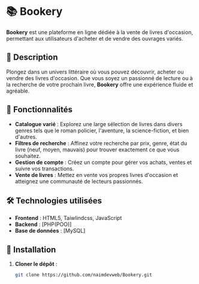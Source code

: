 # 📚 Bookery

**Bookery** est une plateforme en ligne dédiée à la vente de livres d'occasion, permettant aux utilisateurs d'acheter et de vendre des ouvrages variés.

## 📖 Description

Plongez dans un univers littéraire où vous pouvez découvrir, acheter ou vendre des livres d'occasion. Que vous soyez un passionné de lecture ou à la recherche de votre prochain livre, **Bookery** offre une expérience fluide et agréable.

## 🚀 Fonctionnalités

- **Catalogue varié** : Explorez une large sélection de livres dans divers genres tels que le roman policier, l'aventure, la science-fiction, et bien d'autres.
- **Filtres de recherche** : Affinez votre recherche par prix, genre, état du livre (neuf, moyen, mauvais) pour trouver exactement ce que vous souhaitez.
- **Gestion de compte** : Créez un compte pour gérer vos achats, ventes et suivre vos transactions.
- **Vente de livres** : Mettez en vente vos propres livres d'occasion et atteignez une communauté de lecteurs passionnés.

## 🛠️ Technologies utilisées

- **Frontend** : HTML5, Taiwlindcss, JavaScript
- **Backend** : [PHP(POO)]
- **Base de données** : [MySQL]

## 🚀 Installation

1. **Cloner le dépôt** :
   ```bash
   git clone https://github.com/naimdevweb/Bookery.git
